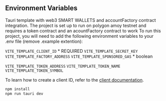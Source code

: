 ## Environment Variables
Tauri template with web3 SMART WALLETS and accountFactory contract integration.
The project is set up to run on polygon amoy testnet and requires a token contract and an acountFactory contract to work
To run this project, you will need to add the following environment variables to your .env file (remove .example extention):

`VITE_TEMPLATE_CLIENT_ID` * REQUIRED
`VITE_TEMPLATE_SECRET_KEY`
`VITE_TEMPLATE_FACTORY_ADDRESS`
`VITE_TEMPLATE_SPONSORED_GAS` * boolean

`VITE_TEMPLATE_TOKEN_ADDRESS`
`VITE_TEMPLATE_TOKEN_NAME`
`VITE_TEMPLATE_TOKEN_SYMBOL`

To learn how to create a client ID, refer to the [client documentation](https://portal.thirdweb.com/typescript/v5/client). 

```bash
npm install
npm run tauri dev
```